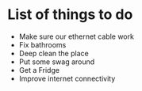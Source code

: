 List of things to do
=========

  - Make sure our ethernet cable work
  - Fix bathrooms
  - Deep clean the place
  - Put some swag around
  - Get a Fridge
  - Improve internet connectivity

